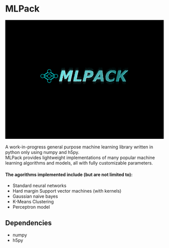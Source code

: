 # MLPack
<p align="center">
  <img src="logo.png" aligh="center"><br>  
</p>
A work-in-progress general purpose machine learning library written in python only using numpy and h5py.<br>
MLPack provides lightweight implementations of many popular machine learning algorithms and models,
all with fully customizable parameters.
<h4> The agorithms implemented include (but are not limited to): </h4>
<ul>
<li>Standard neural networks</li>
<li>Hard margin Support vector machines (with kernels)</li>
<li>Gaussian naive bayes</li>
<li>K-Means Clustering</li>
<li>Perceptron model</li>
</ul>

<h2>Dependencies</h2>
<ul>
<li>numpy</li>
<li>h5py</li>
</ul>
